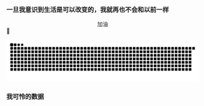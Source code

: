 ### 一旦我意识到生活是可以改变的，我就再也不会和以前一样

<center>加油</center>👋

<!--
**Black-water-side/Black-water-side** is a ✨ _special_ ✨ repository because its `README.md` (this file) appears on your GitHub profile.

Here are some ideas to get you started:

- 🔭 I’m currently working on ...
- 🌱 I’m currently learning ...
- 👯 I’m looking to collaborate on ...
- 🤔 I’m looking for help with ...
- 💬 Ask me about ...
- 📫 How to reach me: ...
- 😄 Pronouns: ...
- ⚡ Fun fact: ...
  -->
![Snake animation](https://github.com/Black-water-side/Black-water-side/blob/main/githubput.svg)
### 我可怜的数据 ###
